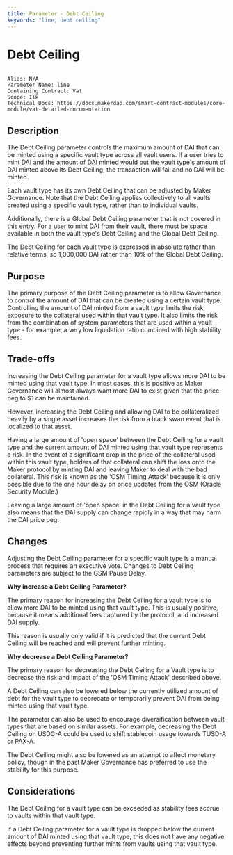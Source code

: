 ```yaml
---
title: Parameter - Debt Ceiling
keywords: "line, debt ceiling"
---
```


# Debt Ceiling

```

Alias: N/A
Parameter Name: line
Containing Contract: Vat
Scope: Ilk
Technical Docs: https://docs.makerdao.com/smart-contract-modules/core-module/vat-detailed-documentation

```

## Description

The Debt Ceiling parameter controls the maximum amount of DAI that can be minted using a specific vault type across all vault users. If a user tries to mint DAI and the amount of DAI minted would put the vault type's amount of DAI minted above its Debt Ceiling, the transaction will fail and no DAI will be minted.

Each vault type has its own Debt Ceiling that can be adjusted by Maker Governance. Note that the Debt Ceiling applies collectively to all vaults created using a specific vault type, rather than to individual vaults.

Additionally, there is a Global Debt Ceiling parameter that is not covered in this entry. For a user to mint DAI from their vault, there must be space available in both the vault type's Debt Ceiling and the Global Debt Ceiling.

The Debt Ceiling for each vault type is expressed in absolute rather than relative terms, so 1,000,000 DAI rather than 10% of the Global Debt Ceiling.

## Purpose

The primary purpose of the Debt Ceiling parameter is to allow Governance to control the amount of DAI that can be created using a certain vault type. Controlling the amount of DAI minted from a vault type limits the risk exposure to the collateral used within that vault type. It also limits the risk from the combination of system parameters that are used within a vault type - for example, a very low liquidation ratio combined with high stability fees.

## Trade-offs

Increasing the Debt Ceiling parameter for a vault type allows more DAI to be minted using that vault type. In most cases, this is positive as Maker Governance will almost always want more DAI to exist given that the price peg to \$1 can be maintained.

However, increasing the Debt Ceiling and allowing DAI to be collateralized heavily by a single asset increases the risk from a black swan event that is localized to that asset.

Having a large amount of 'open space' between the Debt Ceiling for a vault type and the current amount of DAI minted using that vault type represents a risk. In the event of a significant drop in the price of the collateral used within this vault type, holders of that collateral can shift the loss onto the Maker protocol by minting DAI and leaving Maker to deal with the bad collateral. This risk is known as the 'OSM Timing Attack' because it is only possible due to the one hour delay on price updates from the OSM (Oracle Security Module.)

Leaving a large amount of 'open space' in the Debt Ceiling for a vault type also means that the DAI supply can change rapidly in a way that may harm the DAI price peg.

## Changes

Adjusting the Debt Ceiling parameter for a specific vault type is a manual process that requires an executive vote. Changes to Debt Ceiling parameters are subject to the GSM Pause Delay.

**Why increase a Debt Ceiling Parameter?**

The primary reason for increasing the Debt Ceiling for a vault type is to allow more DAI to be minted using that vault type. This is usually positive, because it means additional fees captured by the protocol, and increased DAI supply.

This reason is usually only valid if it is predicted that the current Debt Ceiling will be reached and will prevent further minting.

**Why decrease a Debt Ceiling Parameter?**

The primary reason for decreasing the Debt Ceiling for a Vault type is to decrease the risk and impact of the 'OSM Timing Attack' described above.

A Debt Ceiling can also be lowered below the currently utilized amount of debt for the vault type to deprecate or temporarily prevent DAI from being minted using that vault type.

The parameter can also be used to encourage diversification between vault types that are based on similar assets. For example, decreasing the Debt Ceiling on USDC-A could be used to shift stablecoin usage towards TUSD-A or PAX-A.

The Debt Ceiling might also be lowered as an attempt to affect monetary policy, though in the past Maker Governance has preferred to use the stability for this purpose.

## Considerations

The Debt Ceiling for a vault type can be exceeded as stability fees accrue to vaults within that vault type.

If a Debt Ceiling parameter for a vault type is dropped below the current amount of DAI minted using that vault type, this does not have any negative effects beyond preventing further mints from vaults using that vault type.
